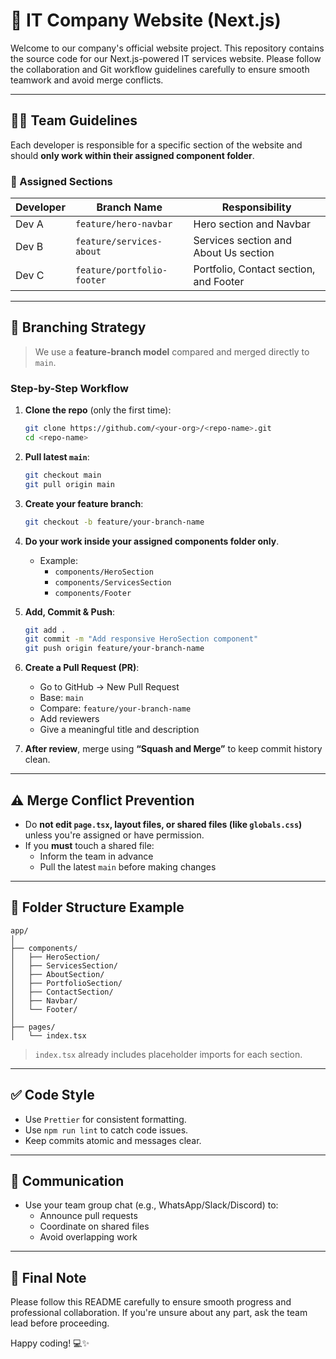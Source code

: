 # 🚀 IT Company Website (Next.js)

Welcome to our company's official website project. This repository contains the source code for our Next.js-powered IT services website. Please follow the collaboration and Git workflow guidelines carefully to ensure smooth teamwork and avoid merge conflicts.

---

## 🧑‍💻 Team Guidelines

Each developer is responsible for a specific section of the website and should **only work within their assigned component folder**.

### 🔧 Assigned Sections

| Developer | Branch Name               | Responsibility                            |
|-----------|---------------------------|-------------------------------------------|
| Dev A     | `feature/hero-navbar`     | Hero section and Navbar                   |
| Dev B     | `feature/services-about`  | Services section and About Us section     |
| Dev C     | `feature/portfolio-footer`| Portfolio, Contact section, and Footer    |

---

## 🌿 Branching Strategy

> We use a **feature-branch model** compared and merged directly to `main`.

### Step-by-Step Workflow

1. **Clone the repo** (only the first time):
   ```bash
   git clone https://github.com/<your-org>/<repo-name>.git
   cd <repo-name>
   ```

2. **Pull latest `main`**:
   ```bash
   git checkout main
   git pull origin main
   ```

3. **Create your feature branch**:
   ```bash
   git checkout -b feature/your-branch-name
   ```

4. **Do your work inside your assigned components folder only**.
   - Example:
     - `components/HeroSection`
     - `components/ServicesSection`
     - `components/Footer`

5. **Add, Commit & Push**:
   ```bash
   git add .
   git commit -m "Add responsive HeroSection component"
   git push origin feature/your-branch-name
   ```

6. **Create a Pull Request (PR)**:
   - Go to GitHub → New Pull Request
   - Base: `main`
   - Compare: `feature/your-branch-name`
   - Add reviewers
   - Give a meaningful title and description

7. **After review**, merge using **“Squash and Merge”** to keep commit history clean.

---

## ⚠️ Merge Conflict Prevention

- Do **not edit `page.tsx`, layout files, or shared files (like `globals.css`)** unless you're assigned or have permission.
- If you **must** touch a shared file:
  - Inform the team in advance
  - Pull the latest `main` before making changes

---

## 📂 Folder Structure Example

```
app/
│
├── components/
│   ├── HeroSection/
│   ├── ServicesSection/
│   ├── AboutSection/
│   ├── PortfolioSection/
│   ├── ContactSection/
│   ├── Navbar/
│   └── Footer/
│
├── pages/
│   └── index.tsx
```

> `index.tsx` already includes placeholder imports for each section.

---

## ✅ Code Style

- Use `Prettier` for consistent formatting.
- Use `npm run lint` to catch code issues.
- Keep commits atomic and messages clear.

---

## 💬 Communication

- Use your team group chat (e.g., WhatsApp/Slack/Discord) to:
  - Announce pull requests
  - Coordinate on shared files
  - Avoid overlapping work

---

## 📌 Final Note

Please follow this README carefully to ensure smooth progress and professional collaboration. If you're unsure about any part, ask the team lead before proceeding.

Happy coding! 💻✨
